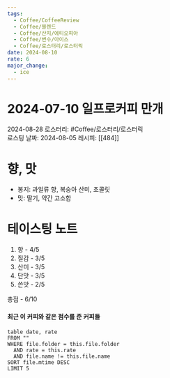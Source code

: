 ```yaml
---
tags:
  - Coffee/CoffeeReview
  - Coffee/블렌드
  - Coffee/산지/에티오피아
  - Coffee/변수/아이스
  - Coffee/로스터리/로스터릭
date: 2024-08-10
rate: 6
major_change:
  - ice
---
```

# 2024-07-10 일프로커피 만개
2024-08-28
로스터리: #Coffee/로스터리/로스터릭  
로스팅 날짜: 2024-08-05
레시피: [[484]]
# 향, 맛
- 봉지: 과일류 향, 복숭아 산미, 초콜릿
- 맛: 딸기, 약간 고소함
# 테이스팅 노트
1. 향 - 4/5
2. 질감 - 3/5
3. 산미 - 3/5
4. 단맛 - 3/5
5. 쓴맛 - 2/5

총점 - 6/10

#### 최근 이 커피와 같은 점수를 준 커피들
```dataview
table date, rate
FROM ""
WHERE file.folder = this.file.folder
  AND rate = this.rate
  AND file.name != this.file.name
SORT file.mtime DESC
LIMIT 5
```
